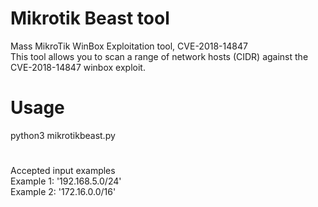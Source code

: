 # Mikrotik Beast tool
  Mass MikroTik WinBox Exploitation tool, CVE-2018-14847     
  This tool allows you to scan a range of network hosts (CIDR) against the CVE-2018-14847 winbox exploit.
  
# Usage 
  python3 mikrotikbeast.py
# 
 Accepted input examples<br/>
 Example 1: '192.168.5.0/24'<br/>
 Example 2: '172.16.0.0/16'<br/>

